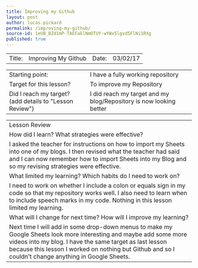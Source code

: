 ```yaml
---
title: Improving my Github
layout: post
author: lucas.pickard
permalink: /improving-my-github/
source-id: 1eUB_BZd1mP-TAEFaklNmOTUY-wYWx5lgvd5FlNi1RXg
published: true
---
```

<table>
  <tr>
    <td>Title:  </td>
    <td>Improving My Github</td>
    <td> Date:  </td>
    <td>03/02/17</td>
  </tr>
</table>


<table>
  <tr>
    <td>Starting point:</td>
    <td>I have a fully working repository </td>
  </tr>
  <tr>
    <td>Target for this lesson?</td>
    <td>To improve my Repository</td>
  </tr>
  <tr>
    <td>Did I reach my target? 
(add details to "Lesson Review")</td>
    <td>I did reach my target and my blog/Repository is now looking better</td>
  </tr>
</table>


<table>
  <tr>
    <td>Lesson Review</td>
  </tr>
  <tr>
    <td>How did I learn? What strategies were effective? </td>
  </tr>
  <tr>
    <td>I asked the teacher for instructions on how to import my Sheets into one of my blogs. I then revised what the teacher had said and I can now remember how to import Sheets into my Blog and so my revising strategies were effective.</td>
  </tr>
  <tr>
    <td>What limited my learning? Which habits do I need to work on? </td>
  </tr>
  <tr>
    <td>I need to work on whether I include a colon or equals sign in my code so that my repository works well. I also need to learn when to include speech marks in my code.
Nothing in this lesson limited my learning.</td>
  </tr>
  <tr>
    <td>What will I change for next time? How will I improve my learning?</td>
  </tr>
  <tr>
    <td>Next time I will add in some drop-down menus to make my Google Sheets look more interesting and maybe add some more videos into my blog. I have the same target as last lesson because this lesson I worked on nothing but Github and so I couldn't change anything in Google Sheets.</td>
  </tr>
</table>


